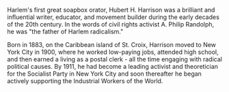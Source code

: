 Harlem's first great soapbox orator, Hubert H. Harrison was a brilliant and influential writer, educator, and movement builder during the early decades of the 20th century. In the words of civil rights activist A. Philip Randolph, he was "the father of Harlem radicalism."

Born in 1883, on the Caribbean island of St. Croix, Harrison moved to New York City in 1900, where he worked low-paying jobs, attended high school, and then earned a living as a postal clerk - all the time engaging with radical political causes. By 1911, he had become a leading activist and theoretician for the Socialist Party in New York City and soon thereafter he began actively supporting the Industrial Workers of the World.